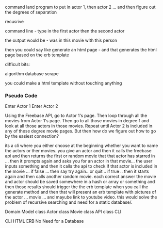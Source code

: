   command land program to put in actor 1, then actor 2 ... and then figure out the degrees of separation

recusrive


command line - type in the first actor
then the second actor

the output would be - was in this movie with this person

then you could say like generate an html page - and that generates the html page based on the erb template



difficult bits:

algorithm
database
scrape



you could make a html template without touching anything

### Pseudo Code

Enter Actor 1
Enter Actor 2

Using the Freebase API, go to Actor 1's page.  Then loop through all the movies from Actor 1's page.  Then go to all those movies in degree 1 and look at all those actors in those movies.  Repeat until Actor 2 is included in any of these degree movie pages.  But then how do we figure out how to go by the easiest connection?


its a cli where you either choose at the beginning whether you want to name the actors or ther movies.  you give an actor and then it calls the freebase api and then returns the first or random movie that that actor has starred in ... then it prompts again and asks you for an actor in that movie... the user inputs something and then it calls the api to check if that actor is included in the movie ... if false ... then say try again.. or quit .. if true .. then it starts again and then calls another random movie. each correct answer the movie and actor should be saved somewhere in a hash or array or something and then those results should trigger the the erb template when you call the generate method and then that will present an erb template with pictures of the actor ... movie ... and mayube link to youtube video. this would solve the problem of recursive searching and need for a static database/.


Domain Model
  class Actor
  class Movie
  class API
  class CLI

CLI
HTML ERB
No Need for a Database


